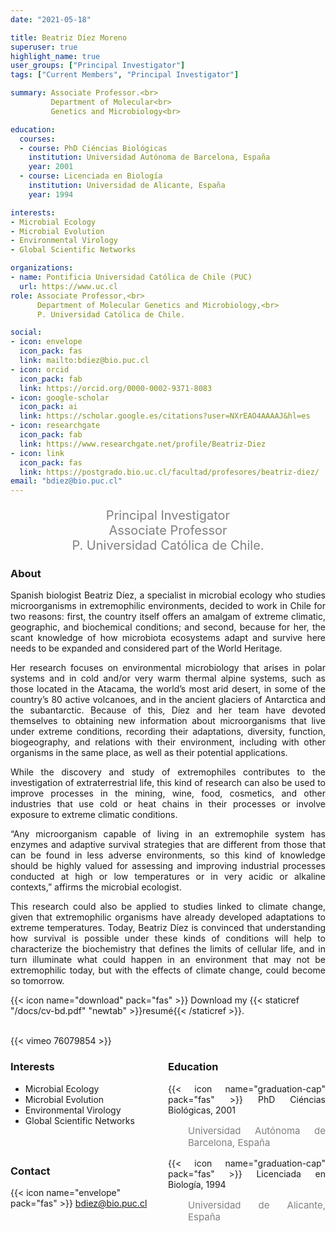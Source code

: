 ```yaml
---
date: "2021-05-18"

title: Beatriz Díez Moreno
superuser: true
highlight_name: true
user_groups: ["Principal Investigator"]
tags: ["Current Members", "Principal Investigator"]

summary: Associate Professor.<br> 
         Department of Molecular<br>
         Genetics and Microbiology<br>

education:
  courses:
  - course: PhD Ciéncias Biológicas
    institution: Universidad Autónoma de Barcelona, España
    year: 2001
  - course: Licenciada en Biología
    institution: Universidad de Alicante, España
    year: 1994

interests:
- Microbial Ecology
- Microbial Evolution
- Environmental Virology
- Global Scientific Networks

organizations:
- name: Pontificia Universidad Católica de Chile (PUC)
  url: https://www.uc.cl
role: Associate Professor,<br>
      Department of Molecular Genetics and Microbiology,<br>
      P. Universidad Católica de Chile.

social:
- icon: envelope
  icon_pack: fas
  link: mailto:bdiez@bio.puc.cl
- icon: orcid
  icon_pack: fab
  link: https://orcid.org/0000-0002-9371-8083
- icon: google-scholar
  icon_pack: ai
  link: https://scholar.google.es/citations?user=NXrEAO4AAAAJ&hl=es
- icon: researchgate
  icon_pack: fab
  link: https://www.researchgate.net/profile/Beatriz-Diez
- icon: link
  icon_pack: fas
  link: https://postgrado.bio.uc.cl/facultad/profesores/beatriz-diez/
email: "bdiez@bio.puc.cl"
---
```


<p style="color:grey; font-size:20px; text-align:center;">Principal Investigator<br>
Associate Professor <br> P. Universidad Católica de Chile.</p>

<div style="text-align:justify;">

<h3> About </h3>

Spanish biologist Beatriz Díez, a specialist in microbial ecology who studies microorganisms in extremophilic environments, decided to work in Chile for two reasons: first, the country itself offers an amalgam of extreme climatic, geographic, and biochemical conditions; and second, because for her, the scant knowledge of how microbiota ecosystems adapt and survive here needs to be expanded and considered part of the World Heritage. <br>
 
Her research focuses on environmental microbiology that arises in polar systems and in cold and/or very warm thermal alpine systems, such as those located in the Atacama, the world’s most arid desert, in some of the country’s 80 active volcanoes, and in the ancient glaciers of Antarctica and the subantarctic. Because of this, Díez and her team have devoted themselves to obtaining new information about microorganisms that live under extreme conditions, recording their adaptations, diversity, function, biogeography, and relations with their environment, including with other organisms in the same place, as well as their potential applications. <br>
 
While the discovery and study of extremophiles contributes to the investigation of extraterrestrial life, this kind of research can also be used to improve processes in the mining, wine, food, cosmetics, and other industries that use cold or heat chains in their processes or involve exposure to extreme climatic conditions. <br>
 
“Any microorganism capable of living in an extremophile system has enzymes and adaptive survival strategies that are different from those that can be found in less adverse environments, so this kind of knowledge should be highly valued for assessing and improving industrial processes conducted at high or low temperatures or in very acidic or alkaline contexts,” affirms the microbial ecologist. <br>
 
This research could also be applied to studies linked to climate change, given that extremophilic organisms have already developed adaptations to extreme temperatures. Today, Beatriz Díez is convinced that understanding how survival is possible under these kinds of conditions will help to characterize the biochemistry that defines the limits of cellular life, and in turn illuminate what could happen in an environment that may not be extremophilic today, but with the effects of climate change, could become so tomorrow. <br>

</div>

{{< icon name="download" pack="fas" >}} Download my {{< staticref "/docs/cv-bd.pdf" "newtab" >}}resumé{{< /staticref >}}.

<br>
{{< vimeo 76079854 >}} 
<br>

<style>
.column-left{
  float: left;
  width: 50%;
  text-align: justify;
}
.column-right{
  float: right;
  width: 50%;
  text-align: justify;
}
</style>

<div class="column-left">

<h3> Interests </h3>

- Microbial Ecology
- Microbial Evolution
- Environmental Virology
- Global Scientific Networks

<br><br>
</div>

<div class="column-right">

<h3> Education </h3>
{{< icon name="graduation-cap" pack="fas" >}} PhD Ciéncias Biológicas, 2001
<p style="color:grey; font-size:15px; padding-left:32px;"> Universidad Autónoma de Barcelona, España </p>
{{< icon name="graduation-cap" pack="fas" >}} Licenciada en Biología, 1994
<p style="color:grey; font-size:15px; padding-left:32px;"> Universidad de Alicante, España </p>

<br><br>
</div>

<h3> Contact </h3>

{{< icon name="envelope" pack="fas" >}} bdiez@bio.puc.cl<br> 
<a href="mailto: bdiez@bio.puc.cl"><i class="fas fa-envelope"></i></a> &nbsp;
<a href="https://orcid.org/0000-0002-9371-8083"><i class="fab fa-orcid"></i></a> &nbsp;
<a href="https://scholar.google.es/citations?user=NXrEAO4AAAAJ&hl=es"><i class="ai ai-google-scholar-square ai"></i></a> &nbsp;
<a href="https://www.researchgate.net/profile/Beatriz-Diez"><i class="fab fa-researchgate"></i></a> &nbsp;
<a href="https://postgrado.bio.uc.cl/facultad/profesores/beatriz-diez/"><i class="fas fa-link"></i></a>
